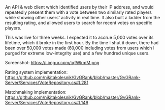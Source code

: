 An API & web client which identified users by their IP address, and would repeatedly present them with a vote between two similarly rated players while showing other users' activity in real time. It also built a ladder from the resulting rating, and allowed users to search for recent votes on specific players.

This was live for three weeks. I expected it to accrue 5,000 votes over its lifetime, which it broke in the first hour. By the time I shut it down, there had been over 50,000 votes made (60,000 including votes from users which I purged for extreme low-integrity use) and a few hundred unique users.

Screenshot: 
https://i.imgur.com/iqfWkmM.png

Rating system implementation: 
https://github.com/nikitakolesnik/GvGRank/blob/master/GvGRank-Server/Services/VoteRepository.cs#L281

Matchmaking implementation: 
https://github.com/nikitakolesnik/GvGRank/blob/master/GvGRank-Server/Services/VoteRepository.cs#L149
